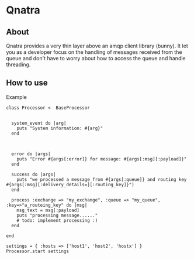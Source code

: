 Qnatra
======


About
-----

Qnatra provides a very thin layer above an amqp client library (bunny). It let you as a developer focus on the handling of messages 
received from the queue and don't have to worry about how to access the queue and handle threading.


How to use
----------

Example


    class Processor <  BaseProcessor


      system_event do |arg|
        puts "System information: #{arg}"
      end



      error do |args|
        puts "Error #{args[:error]} for message: #{args[:msg][:payload]}" 
      end

      success do |args|
        puts "we processed a message from #{args[:queue]} and routing key #{args[:msg][:delivery_details=][:routing_key]}")
      end

      process :exchange => "my_exchange", :queue => "my_queue", :key=>"a_routeing_key" do |msg|
        msg_text = msg[:payload]
        puts "processing message......"
        # todo: implement processing :)
      end

    end

    settings = { :hosts => ['host1', 'host2', 'hostx'] }
    Processor.start settings



